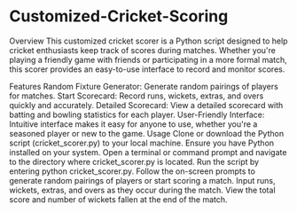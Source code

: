 # Customized-Cricket-Scoring
Overview
This customized cricket scorer is a Python script designed to help cricket enthusiasts keep track of scores during matches. Whether you're playing a friendly game with friends or participating in a more formal match, this scorer provides an easy-to-use interface to record and monitor scores.

Features
Random Fixture Generator: Generate random pairings of players for matches.
Start Scorecard: Record runs, wickets, extras, and overs quickly and accurately.
Detailed Scorecard: View a detailed scorecard with batting and bowling statistics for each player.
User-Friendly Interface: Intuitive interface makes it easy for anyone to use, whether you're a seasoned player or new to the game.
Usage
Clone or download the Python script (cricket_scorer.py) to your local machine.
Ensure you have Python installed on your system.
Open a terminal or command prompt and navigate to the directory where cricket_scorer.py is located.
Run the script by entering python cricket_scorer.py.
Follow the on-screen prompts to generate random pairings of players or start scoring a match.
Input runs, wickets, extras, and overs as they occur during the match.
View the total score and number of wickets fallen at the end of the match.
